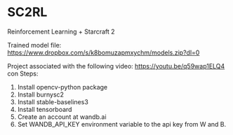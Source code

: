 # SC2RL
Reinforcement Learning + Starcraft 2

Trained model file: https://www.dropbox.com/s/k8bomuzapmxychm/models.zip?dl=0

Project associated with the following video: https://youtu.be/q59wap1ELQ4
con
Steps: 
1. Install opencv-python package
2. Install burnysc2
3. Install stable-baselines3
4. Install tensorboard
5. Create an account at wandb.ai
6. Set WANDB_API_KEY environment variable to the api key from W and B. 